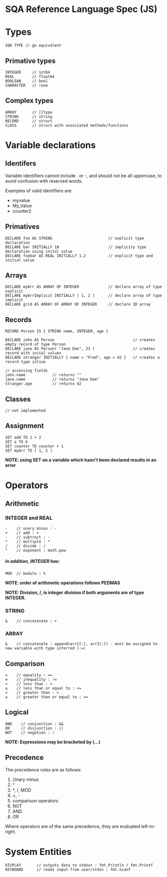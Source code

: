 # SQA Reference Language Spec (JS)

# Types

```
SQA TYPE // go equivalent
```

## Primative types

```
INTEGER     // int64
REAL        // float64
BOOLEAN     // bool
CHARACTER   // rune
```

## Complex types

```
ARRAY       // []type
STRING      // string
RECORD      // struct
CLASS       // struct with associated methods/functions
```

# Variable declarations

## Identifers

Variable identifiers cannot include . or -, and should not be all uppercase, to avoid confusion with reserved words.

Examples of valid identifiers are:

- myvalue
- My_Value
- counter2

## Primatives

```
DECLARE foo AS STRING                         // explicit type declaration
DECLARE bar INITIALLY 10                      // implicity type declaration using inital value
DECLARE foobar AS REAL INITIALLY 1.2          // explicit type and initial value
```

## Arrays

```
DECLARE myArr AS ARRAY OF INTEGER             // declare array of type explicit
DECLARE myArrImplicit INITIALLY [ 1, 2 ]      // declare array of type implicit
DECLARE grid AS ARRAY OF ARRAY OF INTEGER     // declare 2D array
```

## Records

```
RECORD Person IS { STRING name, INTEGER, age }

DECLARE john AS Person                                   // creates empty record of type Person
DECLARE jane AS Person( "Jane Doe", 23 )                 // creates record with inital values
DECLARE stranger INITIALLY { name = "Fred", age = 42 }   // creates a record type inline

// accessing fields
john.name            // returns ""
jane.name            // returns "Jane Doe"
stranger.age         // returns 42
```

## Classes

```
// not implemented
```

## Assignment

```
SET add TO 1 + 2
SET a TO b
SET counter TO counter + 1
SET myArr TO [ 1, 2 ]
```

**NOTE: using SET on a variable which hasn't been declared results in an error**

# Operators

## Arithmetic

### INTEGER and REAL

```
-    // unary minus : -
+    // add : +
-    // subtract : -
*    // multiple : *
/    // divide : /
^    // exponent : math.pow
```

##### In addition, INTEGER has:

```
MOD  // modulo : %
```

**NOTE: order of arithmetic operations follows PEDMAS**

**NOTE: Division, /, is integer division if both arguments are of type INTEGER.**

### STRING

```
&    // concatenate : +
```

### ARRAY

```
&    // concatenate : append(arr1[:], arr2[:]) - must be assigned to new variable with type inferred (:=)
```

## Comparison

```
=    // equality : ==
≠    // inequality : !=
<    // less than : <
≤    // less than or equal to : <=
>    // greater than : >
≥    // greater than or equal to : >=
```

## Logical

```
AND    // conjunction : &&
OR     // disjunction : ||
NOT    // negation : !
```

**NOTE: Expressions may be bracketed by (...)**

## Precedence

The precedence rules are as follows:

1. Unary minus
2. ^
3. \*, /, MOD
4. +, -
5. comparison operators
6. NOT
7. AND
8. OR

Where operators are of the same precedence, they are evaluated left-to-right.

# System Entities

```
DISPLAY       // outputs data to stdout : fmt.Println / fmt.Printf
KEYBOARD      // reads input from user/stdin : fmt.Scanf
```
